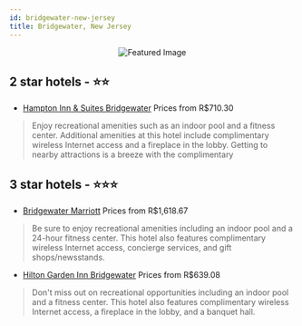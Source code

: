 ```yaml
---
id: bridgewater-new-jersey
title: Bridgewater, New Jersey
---
```


<center><img src="https://i.travelapi.com/hotels/18000000/17660000/17655300/17655244/ca805fed_z.jpg" alt="Featured Image" /></center>


##  2 star hotels - ⭐️⭐️

-    [Hampton Inn & Suites Bridgewater](https://us.hurb.com/hotels/bridgewater/hampton-inn-suites-bridgewater-JNP-JP02695K?cmp=18055) Prices from R$710.30
   > Enjoy recreational amenities such as an indoor pool and a fitness center. Additional amenities at this hotel include complimentary wireless Internet access and a fireplace in the lobby. Getting to nearby attractions is a breeze with the complimentary

##  3 star hotels - ⭐️⭐️⭐️

-    [Bridgewater Marriott](https://us.hurb.com/hotels/bridgewater/bridgewater-marriott-JNP-JP186446?cmp=18055) Prices from R$1,618.67
   > Be sure to enjoy recreational amenities including an indoor pool and a 24-hour fitness center. This hotel also features complimentary wireless Internet access, concierge services, and gift shops/newsstands.
-    [Hilton Garden Inn Bridgewater](https://us.hurb.com/hotels/bridgewater/hilton-garden-inn-bridgewater-JNP-JP019512?cmp=18055) Prices from R$639.08
   > Don't miss out on recreational opportunities including an indoor pool and a fitness center. This hotel also features complimentary wireless Internet access, a fireplace in the lobby, and a banquet hall.
